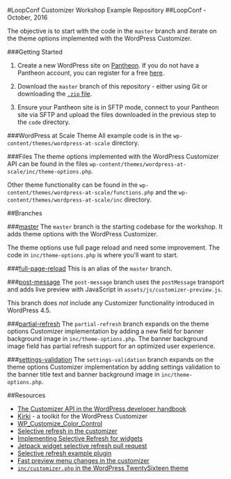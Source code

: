 #LoopConf Customizer Workshop Example Repository
##LoopConf - October, 2016

The objective is to start with the code in the `master` branch and iterate on the theme options implemented with the WordPress Customizer.

###Getting Started
1. Create a new WordPress site on [Pantheon](https://pantheon.io). If you do not have a Pantheon account, you can register for a free [here](https://pantheon.io/register).

1. Download the `master` branch of this repository - either using Git or downloading the [`.zip` file](https://github.com/ataylorme/loop-conf-2016-customizer-workshop/archive/master.zip).

1. Ensure your Pantheon site is in SFTP mode, connect to your Pantheon site via SFTP and upload the files downloaded in the previous step to the `code` directory.

###WordPress at Scale Theme
All example code is in the `wp-content/themes/wordpress-at-scale` directory.

###Files
The theme options implemented with the WordPress Customizer API can be found in the files `wp-content/themes/wordpress-at-scale/inc/theme-options.php`.

Other theme functionality can be found in the `wp-content/themes/wordpress-at-scale/functions.php` and the `wp-content/themes/wordpress-at-scale/inc` directory.

##Branches

###[master](https://github.com/ataylorme/loop-conf-2016-customizer-workshop/tree/master)
The `master` branch is the starting codebase for the workshop. It adds theme options with the WordPress Customizer.

The theme options use full page reload and need some improvement. The code in `inc/theme-options.php` is where you'll want to start.

###[full-page-reload](https://github.com/ataylorme/loop-conf-2016-customizer-workshop/tree/full-page-reload)
This is an alias of the `master` branch.
  
###[post-message](https://github.com/ataylorme/loop-conf-2016-customizer-workshop/tree/post-message)
The `post-message` branch uses the `postMessage` transport and adds live preview with JavaScript in `assets/js/customizer-preview.js`.

This branch does _not_ include any Customizer functionality introduced in WordPress 4.5.

###[partial-refresh](https://github.com/ataylorme/loop-conf-2016-customizer-workshop/tree/partial-refresh)
The `partial-refresh` branch expands on the theme options Customizer implementation by adding a new field for banner background image in `inc/theme-options.php`.
 The banner background image field has partial refresh support for an optimized user experience.
 
###[settings-validation](https://github.com/ataylorme/loop-conf-2016-customizer-workshop/tree/settings-validation)
The `settings-validation` branch expands on the theme options Customizer implementation by adding settings validation to the banner title text and banner background image in `inc/theme-options.php`.

##Resources
* [The Customizer API in the WordPress developer handbook](https://developer.wordpress.org/themes/advanced-topics/customizer-api/)
* [Kirki](https://aristath.github.io/kirki/) - a toolkit for the WordPress Customizer
* [WP_Customize_Color_Control](https://developer.wordpress.org/reference/classes/wp_customize_color_control/)
* [Selective refresh in the customizer](https://make.wordpress.org/core/2016/02/16/selective-refresh-in-the-customizer/)
* [Implementing Selective Refresh for widgets](https://make.wordpress.org/core/2016/03/22/implementing-selective-refresh-support-for-widgets/)
* [Jetpack widget selective refresh pull request](https://github.com/Automattic/jetpack/pull/3607/commits/2615f0043f0fd031bb921718f8f02c9bb30fabac)
* [Selective refresh example plugin](https://gist.github.com/westonruter/a15b99bdd07e6f4aae7a)
* [Fast preview menu changes in the customizer](https://make.wordpress.org/core/2015/07/29/fast-previewing-changes-to-menus-in-the-customizer/)
* [`inc/customizer.php` in the WordPress TwentySixteen theme](https://github.com/WordPress/twentysixteen/blob/master/inc/customizer.php)
